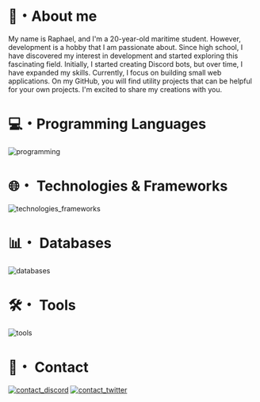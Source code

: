 
# 👋・About me 


My name is Raphael, and I'm a 20-year-old maritime student. However, development is a hobby that I am passionate about. Since high school, I have discovered my interest in development and started exploring this fascinating field. Initially, I started creating Discord bots, but over time, I have expanded my skills. Currently, I focus on building small web applications. On my GitHub, you will find utility projects that can be helpful for your own projects. I'm excited to share my creations with you.

# 💻・Programming Languages

![programming](https://skillicons.dev/icons?i=ts,js,html,css)

# 🌐・ Technologies & Frameworks

![technologies_frameworks](https://skillicons.dev/icons?i=nodejs,expressjs,nestjs,react)

# 📊・ Databases

![databases](https://skillicons.dev/icons?i=sqlite,mongodb,mysql)

# 🛠️・ Tools

![tools](https://skillicons.dev/icons?i=idea,vscode,postman)

# 📩・ Contact

[![contact_discord](https://skillicons.dev/icons?i=discord)](https://discord.com/users/627517636883906609)
[![contact_twitter](https://skillicons.dev/icons?i=twitter)](https://twitter.com/Akira13345)

